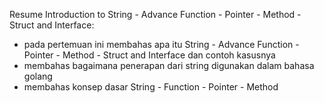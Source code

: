 Resume Introduction to String - Advance Function - Pointer - Method - Struct and Interface:
- pada pertemuan ini membahas apa itu String - Advance Function - Pointer - Method - Struct and Interface dan contoh kasusnya
- membahas bagaimana penerapan dari string digunakan dalam bahasa golang
- membahas konsep dasar String - Function - Pointer - Method 
